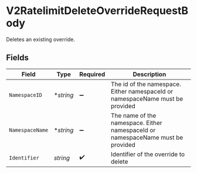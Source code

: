 # V2RatelimitDeleteOverrideRequestBody

Deletes an existing override.


## Fields

| Field                                                                           | Type                                                                            | Required                                                                        | Description                                                                     |
| ------------------------------------------------------------------------------- | ------------------------------------------------------------------------------- | ------------------------------------------------------------------------------- | ------------------------------------------------------------------------------- |
| `NamespaceID`                                                                   | **string*                                                                       | :heavy_minus_sign:                                                              | The id of the namespace. Either namespaceId or namespaceName must be provided   |
| `NamespaceName`                                                                 | **string*                                                                       | :heavy_minus_sign:                                                              | The name of the namespace. Either namespaceId or namespaceName must be provided |
| `Identifier`                                                                    | *string*                                                                        | :heavy_check_mark:                                                              | Identifier of the override to delete                                            |